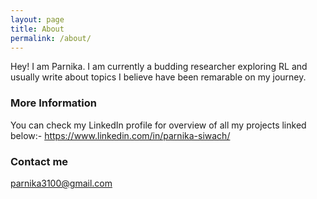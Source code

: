 ```yaml
---
layout: page
title: About
permalink: /about/
---
```


Hey! I am Parnika. I am currently a budding researcher exploring RL and usually write about topics I believe have been remarable on my journey.

### More Information

You can check my LinkedIn profile for overview of all my projects linked below:-
<https://www.linkedin.com/in/parnika-siwach/>

### Contact me

[parnika3100@gmail.com](mailto:parnika3100@gmail.com)
